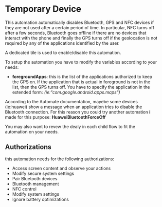 # Temporary Device

This automation automatically disables Bluetooth, GPS and NFC devices if they are not used after a certain period of time.
In particular, NFC turns off after a few seconds, Bluetooth goes offline if there are no devices that interact with the phone and finally the GPS turns off if the geolocation is not required by any of the applications identified by the user.

A dedicated tile is used to enable/disable this automation.

To setup the automation you have to modify the variables according to your needs:
- __foregroundApps__: this is the list of the applications authorized to keep the GPS on. If the application that is actual in foreground is not in the list, then the GPS turns off. You have to specify the application in the extended form: _(ie:"com.google.android.apps.maps")_

According to the Automate documentation, mayebe some devices (ie:huawei) show a message when an application tries to disable the Bluetooth connection. For this reason you could try another automation i made for this purpose: __HuaweiBluetoothForceOff__

You may also want to revew the dealy in each child flow to fit the automation on your needs.

## Authorizations
this automation needs for the following authorizations:
- Access screen content and observe your actions
- Modify secure system settings
- Pair Bluetooth devices
- Bluetooth management
- NFC control
- Modify system settings
- Ignore battery optimizations
